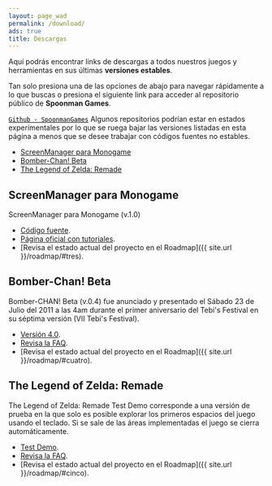```yaml
---
layout: page_wad
permalink: /download/
ads: true
title: Descargas
---
```


Aquí podrás encontrar links de descargas a todos nuestros juegos y 
herramientas en sus últimas **versiones estables**.

Tan solo presiona una de las opciones de abajo para navegar rápidamente a lo que buscas o presiona el siguiente link para acceder al repositorio público
de **Spoonman Games**.

<p class="notice-success">
    <code><a href="https://github.com/SpoonmanGames" style="color: #000000;">Github - SpoonmanGames</a></code> Algunos repositorios podrían estar en estados experimentales por lo que se ruega bajar las versiones listadas en esta página a menos que se desee trabajar con códigos fuentes no estables.
</p>

<nav class="toc">
    <ul id="markdown-toc">
      <li><a href="#tres">ScreenManager para Monogame</a></li>
      <li><a href="#uno">Bomber-Chan! Beta</a></li>
      <li><a href="#dos">The Legend of Zelda: Remade</a></li>
    </ul>
</nav>

<h2 id="tres" class="ribbon">ScreenManager para Monogame</h2>

ScreenManager para Monogame (v.1.0)

* [Código fuente](https://github.com/SpoonmanGames/MonoGame-ScreenManager/tree/master).
* [Página oficial con tutoriales](http://www.spoonmangames.cl/MonoGame-ScreenManager/).
* [Revisa el estado actual del proyecto en el Roadmap]({{ site.url }}/roadmap/#tres).

<h2 id="uno" class="ribbon">Bomber-Chan! Beta</h2>

Bomber-CHAN! Beta (v.0.4) fue anunciado y presentado el Sábado 23 de Julio del 
2011 a las 4am durante el primer aniversario del Tebi's Festival en su séptima 
versión (VII Tebi's Festival).

* [Versión 4.0](https://github.com/SpoonmanGames/BomberChan/archive/v0.4.zip).
* [Revisa la FAQ](https://github.com/SpoonmanGames/BomberChan/releases/tag/v0.4).
* [Revisa el estado actual del proyecto en el Roadmap]({{ site.url }}/roadmap/#cuatro).

<h2 id="dos" class="ribbon">The Legend of Zelda: Remade</h2>

The Legend of Zelda: Remade Test Demo corresponde a una versión de prueba en 
la que solo es posible explorar los primeros espacios del juego usando el 
teclado. Si se sale de las áreas implementadas el juego se cierra 
automáticamente.

* [Test Demo](https://github.com/SpoonmanGames/ZeldaRemade/archive/v0.0.26.zip).
* [Revisa la FAQ](https://github.com/SpoonmanGames/ZeldaRemade/releases/tag/v0.0.26).
* [Revisa el estado actual del proyecto en el Roadmap]({{ site.url }}/roadmap/#cinco).

